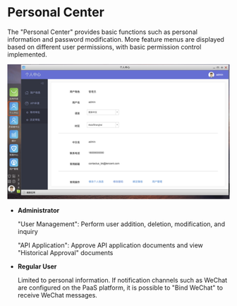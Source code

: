 # Personal Center

The "Personal Center" provides basic functions such as personal information and password modification. More feature menus are displayed based on different user permissions, with basic permission control implemented.

![-w2020](../assets/personcenter_all.png)

- **Administrator**

  "User Management": Perform user addition, deletion, modification, and inquiry
  
  "API Application": Approve API application documents and view "Historical Approval" documents

- **Regular User**

  Limited to personal information. If notification channels such as WeChat are configured on the PaaS platform, it is possible to "Bind WeChat" to receive WeChat messages.